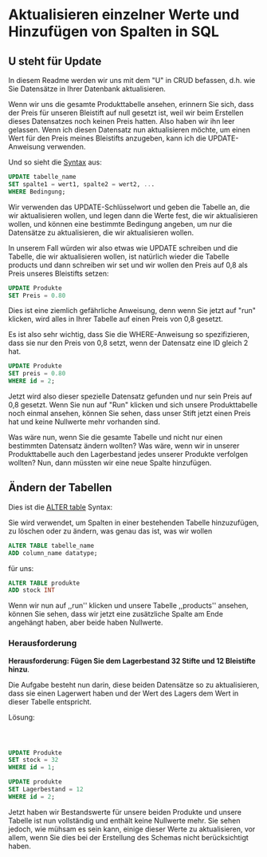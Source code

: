# Aktualisieren einzelner Werte und Hinzufügen von Spalten in SQL

## U steht für Update

In diesem Readme werden wir uns mit dem "U" in CRUD befassen, d.h. wie Sie Datensätze in Ihrer Datenbank aktualisieren.

Wenn wir uns die gesamte Produkttabelle ansehen, erinnern Sie sich, dass der Preis für unseren Bleistift auf null gesetzt ist, weil wir beim Erstellen dieses Datensatzes noch keinen Preis hatten. Also haben wir ihn leer gelassen. Wenn ich diesen Datensatz nun aktualisieren möchte, um einen Wert für den Preis meines Bleistifts anzugeben, kann ich die UPDATE-Anweisung verwenden.

Und so sieht die [Syntax](https://www.w3schools.com/sql/sql_update.asp) aus:

```SQL
UPDATE tabelle_name
SET spalte1 = wert1, spalte2 = wert2, ...
WHERE Bedingung; 
```

Wir verwenden das UPDATE-Schlüsselwort und geben die Tabelle an, die wir aktualisieren wollen, und legen dann die Werte fest, die wir aktualisieren wollen, und können eine bestimmte Bedingung angeben, um nur die Datensätze zu aktualisieren, die wir aktualisieren wollen.

In unserem Fall würden wir also etwas wie UPDATE schreiben und die Tabelle, die wir aktualisieren wollen, ist natürlich wieder die Tabelle products und dann schreiben wir set und wir wollen den Preis auf 0,8 als Preis unseres Bleistifts setzen:

```SQL
UPDATE Produkte
SET Preis = 0.80
```

Dies ist eine ziemlich gefährliche Anweisung, denn wenn Sie jetzt auf "run" klicken, wird alles in Ihrer Tabelle auf einen Preis von 0,8 gesetzt.

Es ist also sehr wichtig, dass Sie die WHERE-Anweisung so spezifizieren, dass sie nur den Preis von 0,8 setzt, wenn der Datensatz eine ID gleich 2 hat.

```SQL
UPDATE Produkte
SET preis = 0.80
WHERE id = 2;
```
Jetzt wird also dieser spezielle Datensatz gefunden und nur sein Preis auf 0,8 gesetzt.
Wenn Sie nun auf "Run" klicken und sich unsere Produkttabelle noch einmal ansehen, können Sie sehen, dass unser Stift jetzt einen Preis hat und keine Nullwerte mehr vorhanden sind.

Was wäre nun, wenn Sie die gesamte Tabelle und nicht nur einen bestimmten Datensatz ändern wollten? Was wäre, wenn wir in unserer Produkttabelle auch den Lagerbestand jedes unserer Produkte verfolgen wollten? Nun, dann müssten wir eine neue Spalte hinzufügen.

## Ändern der Tabellen

Dies ist die [ALTER table](https://www.w3schools.com/sql/sql_alter.asp) Syntax:

Sie wird verwendet, um Spalten in einer bestehenden Tabelle hinzuzufügen, zu löschen oder zu ändern, was genau das ist, was wir wollen

```SQL
ALTER TABLE tabelle_name
ADD column_name datatype; 
```

für uns:

```SQL
ALTER TABLE produkte
ADD stock INT
```

Wenn wir nun auf ,,run'' klicken und unsere Tabelle ,,products'' ansehen, können Sie sehen, dass wir jetzt eine zusätzliche Spalte am Ende angehängt haben, aber beide haben Nullwerte.

### Herausforderung

**Herausforderung: Fügen Sie dem Lagerbestand 32 Stifte und 12 Bleistifte hinzu**.

Die Aufgabe besteht nun darin, diese beiden Datensätze so zu aktualisieren, dass sie einen Lagerwert haben und der Wert des Lagers dem Wert in dieser Tabelle entspricht.





Lösung:
```SQL



UPDATE Produkte
SET stock = 32
WHERE id = 1;

UPDATE produkte
SET Lagerbestand = 12
WHERE id = 2;

```

Jetzt haben wir Bestandswerte für unsere beiden Produkte und unsere Tabelle ist nun vollständig und enthält keine Nullwerte mehr. Sie sehen jedoch, wie mühsam es sein kann, einige dieser Werte zu aktualisieren, vor allem, wenn Sie dies bei der Erstellung des Schemas nicht berücksichtigt haben.